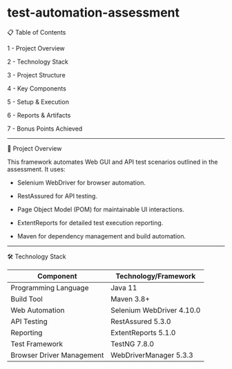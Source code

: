 # test-automation-assessment 

📋 Table of Contents 

1 - Project Overview
 
2 - Technology Stack

3 - Project Structure

4 - Key Components

5 - Setup & Execution

6 - Reports & Artifacts

7 - Bonus Points Achieved

-------------------------------------------------------------------------------------------------------------------------------------
🚀 Project Overview 

This framework automates Web GUI and API test scenarios outlined in the assessment. It uses:

* Selenium WebDriver for browser automation.

* RestAssured for API testing.

* Page Object Model (POM) for maintainable UI interactions.

* ExtentReports for detailed test execution reporting.

* Maven for dependency management and build automation.
-------------------------------------------------------------------------------------------------------------------------------------- 
 
🛠 Technology Stack

| Component               | Technology/Framework       |
|-------------------------|----------------------------|
| Programming Language    | Java 11                    |
| Build Tool              | Maven 3.8+                 |
| Web Automation          | Selenium WebDriver 4.10.0  |
| API Testing             | RestAssured 5.3.0          |
| Reporting               | ExtentReports 5.1.0        |
| Test Framework          | TestNG 7.8.0               |
| Browser Driver Management | WebDriverManager 5.3.3   |
